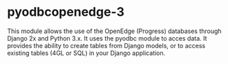 # pyodbcopenedge-3
This module allows the use of the OpenEdge (Progress) databases through Django 2x and Python 3.x. 
It uses the pyodbc module to acces data.
It provides the ability to create tables from Django models, 
or to access existing tables (4GL or SQL) in your Django application.

